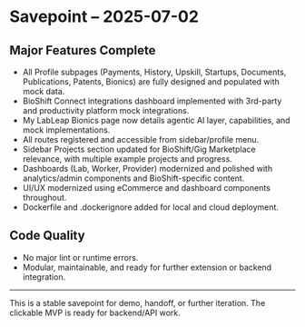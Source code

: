 # Savepoint – 2025-07-02

## Major Features Complete
- All Profile subpages (Payments, History, Upskill, Startups, Documents, Publications, Patents, Bionics) are fully designed and populated with mock data.
- BioShift Connect integrations dashboard implemented with 3rd-party and productivity platform mock integrations.
- My LabLeap Bionics page now details agentic AI layer, capabilities, and mock implementations.
- All routes registered and accessible from sidebar/profile menu.
- Sidebar Projects section updated for BioShift/Gig Marketplace relevance, with multiple example projects and progress.
- Dashboards (Lab, Worker, Provider) modernized and polished with analytics/admin components and BioShift-specific content.
- UI/UX modernized using eCommerce and dashboard components throughout.
- Dockerfile and .dockerignore added for local and cloud deployment.

## Code Quality
- No major lint or runtime errors.
- Modular, maintainable, and ready for further extension or backend integration.

---

This is a stable savepoint for demo, handoff, or further iteration. The clickable MVP is ready for backend/API work.
